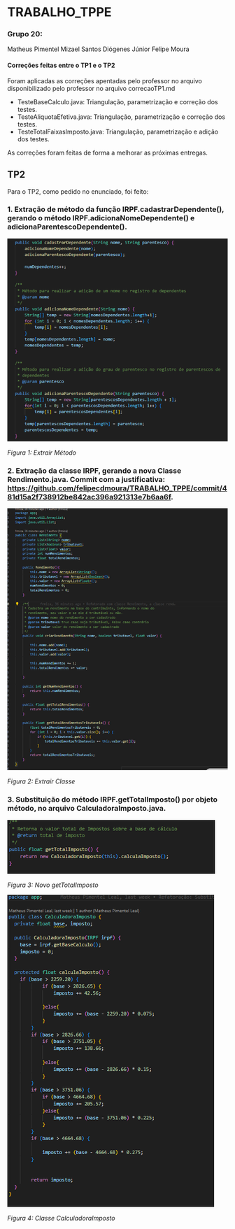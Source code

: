 # TRABALHO_TPPE

### Grupo 20:
Matheus Pimentel
Mizael Santos
Diógenes Júnior
Felipe Moura

#### Correções feitas entre o TP1 e o TP2

Foram aplicadas as correções apentadas pelo professor no arquivo disponibilizado pelo professor no arquivo correcaoTP1.md

- TesteBaseCalculo.java: Triangulação, parametrização e correção dos testes.
- TesteAliquotaEfetiva.java: Triangulação, parametrização e correção dos testes.
- TesteTotalFaixasImposto.java: Triangulação, parametrização e adição dos testes.

As correções foram feitas de forma a melhorar as próximas entregas.

## TP2

Para o TP2, como pedido no enunciado, foi feito:

### 1. Extração de método da função IRPF.cadastrarDependente(), gerando o método IRPF.adicionaNomeDependente() e adicionaParentescoDependente().


![Extrair Metodo](./assets/extrair_metodo.png)

*Figura 1: Extrair Método*


### 2. Extração da classe IRPF, gerando a nova Classe Rendimento.java. Commit com a justificativa: https://github.com/felipecdmoura/TRABALHO_TPPE/commit/481d15a2f738912be842ac396a921313e7b6aa6f.

![Extrair Classe](./assets/extrair_classe.png)

*Figura 2: Extrair Classe*

### 3. Substituição do método IRPF.getTotalImposto() por objeto método, no arquivo CalculadoraImposto.java.

![Novo getTotalImposto](./assets/novo_getTotalImposto.png) 

*Figura 3: Novo getTotalImposto*

![Classe CalculadoraImposto](./assets/classe_CalculadoraImposto.png)

*Figura 4: Classe CalculadoraImposto*